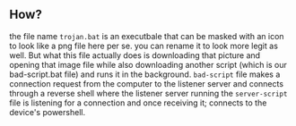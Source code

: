 ## How?

the file name `trojan.bat` is an executbale that can be masked with an icon to look like a png file here per se. you can rename it to look more legit as well.
But what this file actually does is downloading that picture and opening that image file while also downloading another script (which is our bad-script.bat file) and runs it in the background.
`bad-script` file makes a connection request from the computer to the listener server and connects through a reverse shell where the listener server running the `server-script` file is listening for a connection and once receiving it; connects to the device's powershell.

